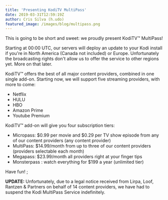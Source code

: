 ```yaml
---
title: 'Presenting KodiTV MultiPass'
date: 2019-03-31T12:59:19Z
author: Cris Silva (h.udo)
featured_image: /images/blog/multipass.png
---
```

This is going to be short and sweet: we proudly present KodiTV™ MultiPass!

 Starting at 00:00 UTC, our servers will deploy an update to your Kodi install if you're in North America (Canada not included) or Europe. Unfortunately the broadcasting rights don't allow us to offer the service to other regions yet. More on that later.

 KodiTV™ offers the best of all major content providers, combined in one single add-on. Starting now, we will support five streaming providers, with more to come:

 
 * Netflix
 * HULU
 * HBO
 * Amazon Prime
 * Youtube Premium
 
 KodiTV™ add-on will give you four subscription tiers:

 
 * Micropass: $0.99 per movie and $0.29 per TV show episode from any of our content providers (any content provider)
 * MultiPass: $14.99/month from up to three of our content providers (providers selectable each month)
 * Megapass: $23.99/month all providers right at your finger tips
 * Monsterpass : watch everything for $199 a year (unlimited tier)
 
 Have fun! ;

 **UPDATE:** Unfortunately, due to a legal notice received from Lirpa, Loof, Rantzen & Partners on behalf of 14 content providers, we have had to suspend the Kodi MultiPass Service indefinitely.

 